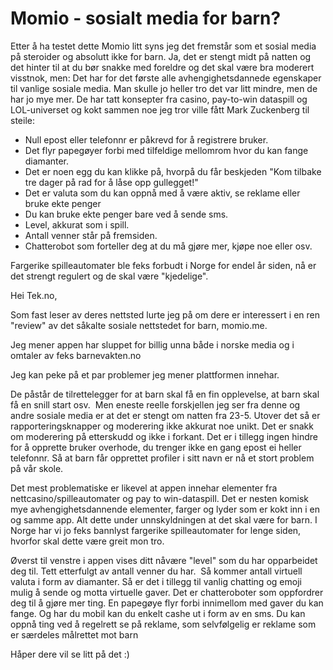 # Momio - sosialt media for barn?

Etter å ha testet dette Momio litt syns jeg det fremstår som et sosial media på steroider og absolutt ikke for barn. Ja, det er stengt midt på natten og det hinter til at du bør snakke med foreldre og det skal være bra moderert visstnok, men:
Det har for det første alle avhengighetsdannede egenskaper til vanlige sosiale media. Man skulle jo heller tro det var litt mindre, men de har jo mye mer.
De har tatt konsepter fra casino, pay-to-win dataspill og LOL-universet og kokt sammen noe jeg tror ville fått Mark Zuckenberg til steile:

-   Null epost eller telefonnr er påkrevd for å registrere bruker.
-   Det flyr papegøyer forbi med tilfeldige mellomrom hvor du kan fange diamanter.
-   Det er noen egg du kan klikke på, hvorpå du får beskjeden "Kom tilbake tre dager på rad for å låse opp gullegget!"
-   Det er valuta som du kan oppnå med å være aktiv, se reklame eller bruke ekte penger
-   Du kan bruke ekte penger bare ved å sende sms.
-   Level, akkurat som i spill.
-   Antall venner står på fremsiden.
-   Chatterobot som forteller deg at du må gjøre mer, kjøpe noe eller osv.

Fargerike spilleautomater ble feks forbudt i Norge for endel år siden, nå er det strengt regulert og de skal være "kjedelige".

Hei Tek.no,

Som fast leser av deres nettsted lurte jeg på om dere er interessert i en ren "review" av det såkalte sosiale nettstedet for barn, momio.me.

Jeg mener appen har sluppet for billig unna både i norske media og i omtaler av feks barnevakten.no

Jeg kan peke på et par problemer jeg mener plattformen innehar.

De påstår de tilrettelegger for at barn skal få en fin opplevelse, at barn skal få en snill start osv.
 Men eneste reelle forskjellen jeg ser fra denne og andre sosiale media er at det er stengt om natten fra 23-5. Utover det så er rapporteringsknapper og moderering ikke akkurat noe unikt. Det er snakk om moderering på etterskudd og ikke i forkant. Det er i tillegg ingen hindre for å opprette bruker overhode, du trenger ikke en gang epost ei heller telefonnr. Så at barn får opprettet profiler i sitt navn er nå et stort problem på vår skole.

Det mest problematiske er likevel at appen innehar elementer fra nettcasino/spilleautomater og pay to win-dataspill. Det er nesten komisk mye avhengighetsdannende elementer, farger og lyder som er kokt inn i en og samme app. Alt dette under unnskyldningen at det skal være for barn.
I Norge har vi jo feks bannlyst fargerike spilleautomater for lenge siden, hvorfor skal dette være greit mon tro.

Øverst til venstre i appen vises ditt nåvære "level" som du har opparbeidet deg til. Tett etterfulgt av antall venner du har. 
Så kommer antall virtuell valuta i form av diamanter.
Så er det i tillegg til vanlig chatting og emoji mulig å sende og motta virtuelle gaver.
Det er chatteroboter som oppfordrer deg til å gjøre mer ting.
En papegøye flyr forbi innimellom med gaver du kan fange.
Og har du mobil kan du enkelt cashe ut i form av en sms.
Du kan oppnå ting ved å regelrett se på reklame, som selvfølgelig er reklame som er særdeles målrettet mot barn

Håper dere vil se litt på det :)
